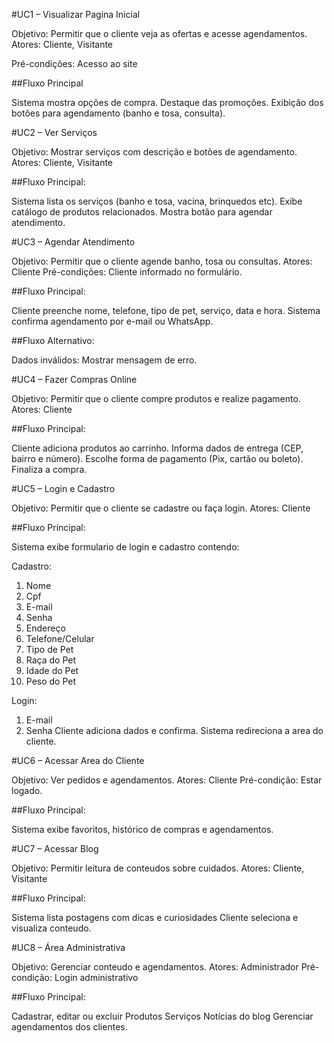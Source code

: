 #UC1 – Visualizar Pagina Inicial

Objetivo: Permitir que o cliente veja as ofertas e acesse agendamentos.
Atores: Cliente, Visitante

Pré-condições: Acesso ao site

##Fluxo Principal

Sistema mostra opções de compra.
Destaque das promoções.
Exibição dos botões para agendamento (banho e tosa, consulta).

#UC2 – Ver Serviços

Objetivo: Mostrar serviços com descrição e botões de agendamento.
Atores: Cliente, Visitante

##Fluxo Principal:

Sistema lista os serviços (banho e tosa, vacina, brinquedos etc).
Exibe catálogo de produtos relacionados.
Mostra botão para agendar atendimento.

#UC3 – Agendar Atendimento

Objetivo: Permitir que o cliente agende banho, tosa ou consultas.
Atores: Cliente
Pré-condições: Cliente informado no formulário.

##Fluxo Principal:

Cliente preenche nome, telefone, tipo de pet, serviço, data e hora.
Sistema confirma agendamento por e-mail ou WhatsApp.

##Fluxo Alternativo:

Dados inválidos:
Mostrar mensagem de erro.

#UC4 – Fazer Compras Online

Objetivo: Permitir que o cliente compre produtos e realize pagamento.
Atores: Cliente

##Fluxo Principal:

Cliente adiciona produtos ao carrinho.
Informa dados de entrega (CEP, bairro e número).
Escolhe forma de pagamento (Pix, cartão ou boleto).
Finaliza a compra.


#UC5 – Login e Cadastro

Objetivo: Permitir que o cliente se cadastre ou faça login.
Atores: Cliente

##Fluxo Principal:

Sistema exibe formulario de login e cadastro contendo:

Cadastro:
1. Nome
2. Cpf
3. E-mail
4. Senha
5. Endereço
6. Telefone/Celular
7. Tipo de Pet
8. Raça do Pet
9. Idade do Pet
10. Peso do Pet

Login:
1. E-mail
2. Senha
Cliente adiciona dados e confirma.
Sistema redireciona a area do cliente.

#UC6 – Acessar Area do Cliente

Objetivo: Ver pedidos e agendamentos.
Atores: Cliente
Pré-condição: Estar logado.

##Fluxo Principal:

Sistema exibe favoritos, histórico de compras e agendamentos.

#UC7 – Acessar Blog

Objetivo: Permitir leitura de conteudos sobre cuidados.
Atores: Cliente, Visitante

##Fluxo Principal:

Sistema lista postagens com dicas e curiosidades
Cliente seleciona e visualiza conteudo.

#UC8 – Área Administrativa

Objetivo: Gerenciar conteudo e agendamentos.
Atores: Administrador
Pré-condição: Login administrativo

##Fluxo Principal:

Cadastrar, editar ou excluir
Produtos
Serviços
Notícias do blog
Gerenciar agendamentos dos clientes.